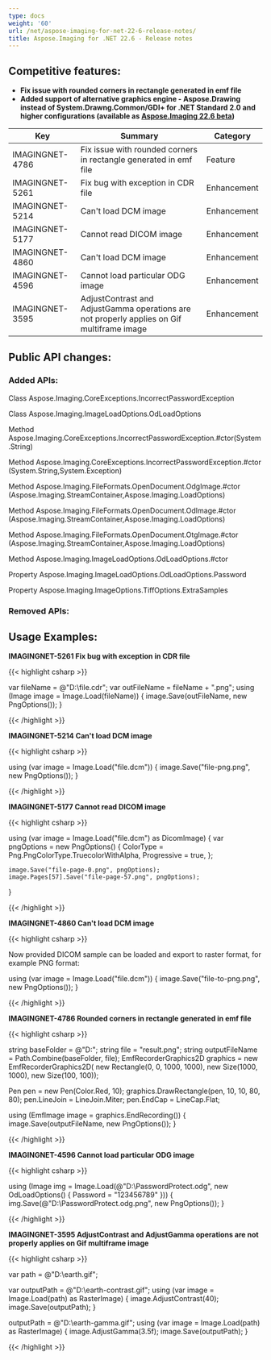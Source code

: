 ```yaml
---
type: docs
weight: '60'
url: /net/aspose-imaging-for-net-22-6-release-notes/
title: Aspose.Imaging for .NET 22.6 - Release notes
---
```


## Competitive features:

- **Fix issue with rounded corners in rectangle generated in emf file**
- **Added support of alternative graphics engine - Aspose.Drawing  instead of System.Drawng.Common/GDI+ for .NET Standard 2.0 and higher configurations (available as [Aspose.Imaging 22.6 beta](https://www.nuget.org/packages/Aspose.Imaging/22.6.0-beta))**

| **Key**         | **Summary**                                                                                                                                                              | **Category** |
|-----------------|--------------------------------------------------------------------------------------------------------------------------------------------------------------------------|--------------|
| IMAGINGNET-4786 | Fix issue with rounded corners in rectangle generated in emf file                                                                                                                                  | Feature      |
| IMAGINGNET-5261 | Fix bug with exception in CDR file                                                                                                                                  | Enhancement      |
| IMAGINGNET-5214 | Can't load DCM image                                                                                                                                  | Enhancement      |
| IMAGINGNET-5177 | Cannot read DICOM image                                                                                                                                  | Enhancement      |
| IMAGINGNET-4860 | Can't load DCM image                                                                                                                                  | Enhancement      |
| IMAGINGNET-4596 | Cannot load particular ODG image                                                                                                                                  | Enhancement      |
| IMAGINGNET-3595 | AdjustContrast and AdjustGamma operations are not properly applies on Gif multiframe image                                                                                                                                  | Enhancement      |

## Public API changes:

### Added APIs:

Class    Aspose.Imaging.CoreExceptions.IncorrectPasswordException

Class    Aspose.Imaging.ImageLoadOptions.OdLoadOptions

Method    Aspose.Imaging.CoreExceptions.IncorrectPasswordException.#ctor(System.String)

Method    Aspose.Imaging.CoreExceptions.IncorrectPasswordException.#ctor
(System.String,System.Exception)

Method    Aspose.Imaging.FileFormats.OpenDocument.OdgImage.#ctor
(Aspose.Imaging.StreamContainer,Aspose.Imaging.LoadOptions)

Method    Aspose.Imaging.FileFormats.OpenDocument.OdImage.#ctor
(Aspose.Imaging.StreamContainer,Aspose.Imaging.LoadOptions)

Method    Aspose.Imaging.FileFormats.OpenDocument.OtgImage.#ctor
(Aspose.Imaging.StreamContainer,Aspose.Imaging.LoadOptions)

Method    Aspose.Imaging.ImageLoadOptions.OdLoadOptions.#ctor

Property    Aspose.Imaging.ImageLoadOptions.OdLoadOptions.Password

Property    Aspose.Imaging.ImageOptions.TiffOptions.ExtraSamples



### Removed APIs:

## Usage Examples:

**IMAGINGNET-5261 Fix bug with exception in CDR file**

{{< highlight csharp >}}

var fileName = @"D:\file.cdr";
var outFileName = fileName + ".png";
using (Image image = Image.Load(fileName))
{
    image.Save(outFileName, new PngOptions());
}

{{< /highlight >}}

**IMAGINGNET-5214 Can't load DCM image**

{{< highlight csharp >}}

using (var image = Image.Load("file.dcm"))
{
    image.Save("file-png.png", new PngOptions());
}

{{< /highlight >}}

**IMAGINGNET-5177 Cannot read DICOM image**

{{< highlight csharp >}}

using (var image = Image.Load("file.dcm") as DicomImage)
{
    var pngOptions = new PngOptions()
    {
        ColorType = Png.PngColorType.TruecolorWithAlpha,
        Progressive = true,
    };

    image.Save("file-page-0.png", pngOptions);
    image.Pages[57].Save("file-page-57.png", pngOptions);
}

{{< /highlight >}}

**IMAGINGNET-4860 Can't load DCM image**

{{< highlight csharp >}}

Now provided DICOM sample can be loaded and export to raster format, for example PNG format:

using (var image = Image.Load("file.dcm"))
{
    image.Save("file-to-png.png", new PngOptions());
}

{{< /highlight >}}

**IMAGINGNET-4786 Rounded corners in rectangle generated in emf file**

{{< highlight csharp >}}

string baseFolder = @"D:\";
string file = "result.png";
string outputFileName = Path.Combine(baseFolder, file);
EmfRecorderGraphics2D graphics = new EmfRecorderGraphics2D(
    new Rectangle(0, 0, 1000, 1000),
    new Size(1000, 1000),
    new Size(100, 100));

Pen pen = new Pen(Color.Red, 10);
graphics.DrawRectangle(pen, 10, 10, 80, 80);
pen.LineJoin = LineJoin.Miter;
pen.EndCap = LineCap.Flat;

using (EmfImage image = graphics.EndRecording())
{
    image.Save(outputFileName, new PngOptions());
}

{{< /highlight >}}

**IMAGINGNET-4596 Cannot load particular ODG image**

{{< highlight csharp >}}

using (Image img = Image.Load(@"D:\PasswordProtect.odg", new OdLoadOptions() { Password = "123456789" }))
{
    img.Save(@"D:\PasswordProtect.odg.png", new PngOptions());
}

{{< /highlight >}}

**IMAGINGNET-3595 AdjustContrast and AdjustGamma operations are not properly applies on Gif multiframe image**

{{< highlight csharp >}}

var path = @"D:\earth.gif";

var outputPath = @"D:\earth-contrast.gif";
using (var image = Image.Load(path) as RasterImage)
{
    image.AdjustContrast(40);
    image.Save(outputPath);
}

outputPath = @"D:\earth-gamma.gif";
using (var image = Image.Load(path) as RasterImage)
{
    image.AdjustGamma(3.5f);
    image.Save(outputPath);
}

{{< /highlight >}}

